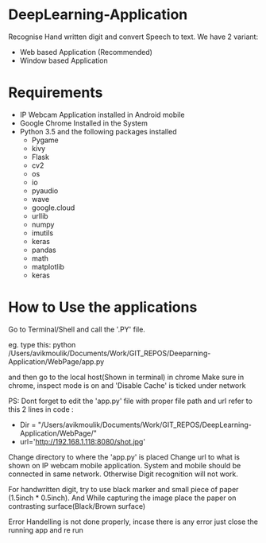 # DeepLearning-Application
Recognise Hand written digit and convert Speech to text. We have 2 variant:
* Web based Application (Recommended)
* Window based Application


# Requirements
* IP Webcam Application installed in Android mobile
* Google Chrome Installed in the System
* Python 3.5 and the following packages installed
	+ Pygame
	+ kivy
	+ Flask
	+ cv2  
	+ os
	+ io
	+ pyaudio
	+ wave
	+ google.cloud 
	+ urllib
	+ numpy
	+ imutils
	+ keras
	+ pandas
	+ math
	+ matplotlib
	+ keras

# How to Use the applications
 Go to Terminal/Shell and call the '.PY' file. 
 
 eg. type this:
 python /Users/avikmoulik/Documents/Work/GIT_REPOS/Deeparning-Application/WebPage/app.py

 and then go to the local host(Shown in terminal) in chrome
 Make sure in chrome, inspect mode is on and 'Disable Cache' is ticked under network

 PS: Dont forget to edit the 'app.py' file with proper file path and url
 refer to this 2 lines in code :

 * Dir = "/Users/avikmoulik/Documents/Work/GIT_REPOS/DeepLearning-Application/WebPage/"
 * url='http://192.168.1.118:8080/shot.jpg'

Change directory to where the 'app.py' is placed
Change url to what is shown on IP webcam mobile application. System and mobile should be connected in same network. Otherwise Digit recognition will not work.

For handwritten digit, try to use black marker and small piece of paper (1.5inch * 0.5inch). And While capturing the image place the paper on contrasting surface(Black/Brown surface)


Error Handelling is not done properly, incase there is any error just close the running app and re run